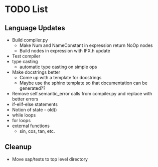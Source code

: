 # TODO List

## Language Updates
- Build compiler.py
  - Make Num and NameConstant in expression return NoOp nodes
  - Build nodes in expression with IFX.h update
- Test compiler
- type casting
  - automatic type casting on simple ops
- Make docstrings better
  - Come up with a template for docstrings
  - Maybe use the sphinx template so that documentation can be generated??
- Remove self.semantic\_error calls from compiler.py and replace with better errors
- if-elif-else statements
- Notion of state - old()
- while loops
- for loops
- external functions
  - sin, cos, tan, etc.

## Cleanup
- Move sap/tests to top level directory
